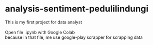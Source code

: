 # analysis-sentiment-pedulilindungi
This is my first project for data analyst <br><br>
Open file .ipynb with Google Colab <br> 
because in that file, me use google-play scrapper for scrapping data
